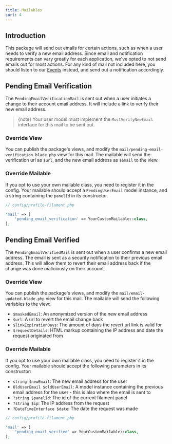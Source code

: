 ```yaml
---
title: Mailables
sort: 4
---
```


## Introduction

This package will send out emails for certain actions, such as when a user needs to verify a new email address. Since email and notification requirements can vary greatly for each application, we've opted to not send emails out for most actions. For any kind of mail not included here, you should listen to our [Events](/docs/profile-filament-plugin/{version}/advanced-usage/events) instead, and send out a notification accordingly.

## Pending Email Verification

The `PendingEmailVerificationMail` is sent out when a user initiates a change to their account email address. It will include a link to verify their new email address.

> {note} Your user model must implement the `MustVerifyNewEmail` interface for this mail to be sent out.

### Override View

You can publish the package's views, and modify the `mail/pending-email-verification.blade.php` view for this mail. The mailable will send the verification url as `$url`, and the new email address as `$email` to the view.

### Override Mailable

If you opt to use your own mailable class, you need to register it in the config. Your mailable should accept a `PendingUserEmail` model instance, and a string containing the `panelId` in its constructor.

```php
// config/profile-filament.php

'mail' => [
    'pending_email_verification' => YourCustomMailable::class,
],
```

## Pending Email Verified

The `PendingEmailVerifiedMail` is sent out when a user confirms a new email address. The email is sent as a security notification to their previous email address. This will allow them to revert their email address back if the change was done maliciously on their account.

### Override View

You can publish the package's views, and modify the `mail/email-updated.blade.php` view for this mail. The mailable will send the following variables to the view:

-   `$maskedEmail`: An anonymized version of the new email address
-   `$url`: A url to revert the email change back
-   `$linkExpirationDays`: The amount of days the revert url link is valid for
-   `$requestDetails`: HTML markup containing the IP address and date the request originated from

### Override Mailable

If you opt to use your own mailable class, you need to register it in the config. Your mailable should accept the following parameters in its constructor:

-   `string $newEmail`: The new email address for the user
-   `OldUserEmail $oldUserEmail`: A model instance containing the previous email address for the user - this is also where the email is sent to
-   `?string $panelId`: The id of the current filament panel
-   `?string $ip`: The IP address from the request
-   `?DateTimeInterface $date`: The date the request was made

```php
// config/profile-filament.php

'mail' => [
    'pending_email_verified' => YourCustomMailable::class,
],
```
